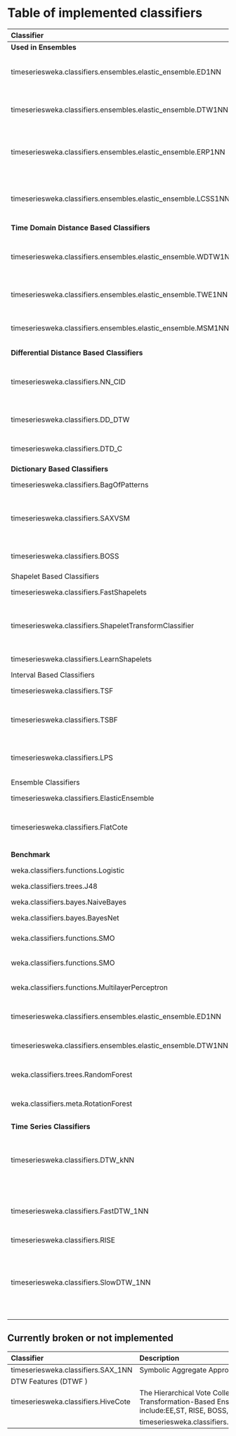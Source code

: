 
# Table of implemented classifiers

|Classifier                                                    |Description   |Hyperparams                                                                                                 |
|:-------------------------------------------------------------|:-----------------------------------------------------------------------------------------------------------------:|:-------------:|
|**Used in Ensembles**                                         |                                                                                                                   |
|timeseriesweka.classifiers.ensembles.elastic_ensemble.ED1NN   |Euclidian distance with 1 nearest neighbor                                                                         |
|timeseriesweka.classifiers.ensembles.elastic_ensemble.DTW1NN  |Dynamic time warping with 1 nearest neighbor                                                                       |`setWindow`: `double` range: [1, Inf]
|timeseriesweka.classifiers.ensembles.elastic_ensemble.ERP1NN  |edit distance with real penalty with 1 nearest neighbor                                                            |
|timeseriesweka.classifiers.ensembles.elastic_ensemble.LCSS1NN |longest common subsequence with 1 nearest neighbour                                                                |
|**Time Domain Distance Based Classifiers**                    |                                                                                                                   |
|timeseriesweka.classifiers.ensembles.elastic_ensemble.WDTW1NN |Weighted dynamic time warping with 1 nearest neighbor                                                              |
|timeseriesweka.classifiers.ensembles.elastic_ensemble.TWE1NN  |Time Warp Edit with 1 nearest neighbor                                                                             |
|timeseriesweka.classifiers.ensembles.elastic_ensemble.MSM1NN  |Move-Split-Merge with 1 nearest neighbor                                                                           |
|**Differential Distance Based Classifiers**                   |                                                                                                                   |
|timeseriesweka.classifiers.NN_CID                             |Complexity Invariant distance with k nearest neighbor                                                              |
|timeseriesweka.classifiers.DD_DTW                             |Derivative dynamic time warping                                                                                    |
|timeseriesweka.classifiers.DTD_C                              |Derivative transform distance                                                                                      |
|**Dictionary Based Classifiers**                              |                                                                                                                   |
|timeseriesweka.classifiers.BagOfPatterns                      |Bag of Patterns                                                                                                    |
|timeseriesweka.classifiers.SAXVSM                             |Symbolic Aggregate Approximation - Vector Space Model                                                              |
|timeseriesweka.classifiers.BOSS                               |Bag of SFA Symbols                                                                                                 |`setMaxEnsembleSize`: `integer(1)` range: [1, Inf];<br> `setEnsembleSize`: `integer(1)` range: [1, Inf]
|Shapelet Based Classifiers                                    |                                                                                                                   |
|timeseriesweka.classifiers.FastShapelets                      |Fast Shapelets (FS)                                                                                                |
|timeseriesweka.classifiers.ShapeletTransformClassifier        |Shapelet Transform (ST)                                                                                            |`setTransformType`: character(1)<br>[values: "univariate","uni","shapeletd","shapeleti"];<br>`setNumberOfShapelets`: `integer(1)` range: [1, Inf]
|timeseriesweka.classifiers.LearnShapelets                     |Learned Shapelets (LS)                                                                                             |
|Interval Based Classifiers                                    |                                                                                                                   |
|timeseriesweka.classifiers.TSF                                |Time Series Forest (TSF)                                                                                           |`setNumTrees`: `integer(1)` range: [1, Inf]
|timeseriesweka.classifiers.TSBF                               |Time Series Bag of Features (TSBF)                                                                                 |`setZLevel`: `double(1)`
|timeseriesweka.classifiers.LPS                                |Learned Pattern Similarity (LPS)                                                                                   |
|Ensemble Classifiers                                          |                                                                                                                   |
|timeseriesweka.classifiers.ElasticEnsemble                    |Elastic Ensemble (EE)                                                                                              |
|timeseriesweka.classifiers.FlatCote                           |Collective of Transformation Ensembles (COTE)                                                                      |
|                                                              |                                                                                                                   |
|**Benchmark**                                                 |                                                                                                                   |
|weka.classifiers.functions.Logistic                           |logistic Regression                                                                                                |
|weka.classifiers.trees.J48                                    |C4.5 (C45)                                                                                                         |
|weka.classifiers.bayes.NaiveBayes                             |naive Bayes (NB)                                                                                                   |
|weka.classifiers.bayes.BayesNet                               |Bayes net (BN)                                                                                                     |
|weka.classifiers.functions.SMO                                |support vector machine with linear (SVML)                                                                          |
|weka.classifiers.functions.SMO                                |quadratic kernel (SVMQ)                                                                                            |
|weka.classifiers.functions.MultilayerPerceptron               |multilayer perceptron (MLP)                                                                                        |
|timeseriesweka.classifiers.ensembles.elastic_ensemble.ED1NN   |1-NN with Euclidean distance (ED)                                                                                  |
|timeseriesweka.classifiers.ensembles.elastic_ensemble.DTW1NN  |Dynamic time warping (DTW)                                                                                         |
|weka.classifiers.trees.RandomForest                           |Random forest (with 500 trees) (RandF)                                                                             |
|weka.classifiers.meta.RotationForest                          |rotation forest (with 50 trees) (RotF)                                                                             |
|                                                              |                                                                                                                   |
|**Time Series Classifiers**                                   |                                                                                                                   |
|timeseriesweka.classifiers.DTW_kNN                            | Specialization of kNN that can only be used with the efficient DTW distance                                       |setMaxR`: `double(1)` range: [0, 1]
|timeseriesweka.classifiers.FastDTW_1NN                        | This class has option of searching for the optimal window length                                                  | `setR`: `double(1)`
|timeseriesweka.classifiers.RISE                               |                                                                                                                   |
|timeseriesweka.classifiers.SlowDTW_1NN                        |This classifier does the full 101 parameter searches for window.It is only here for comparison to faster methods   | `setR`: `double(1)`
                                              




##  Currently broken or not implemented

|Classifier                                                    |Description                                                                                                        |
|:-------------------------------------------------------------|:------------------------------------------------------------------------------------------------------------------|
|timeseriesweka.classifiers.SAX_1NN                            |Symbolic Aggregate Approximation                                                                                   |
|DTW Features (DTWF )                                          |                                                                                                                   |
|timeseriesweka.classifiers.HiveCote                           |The Hierarchical Vote Collective of Transformation-Based Ensembles, include:EE,ST, RISE, BOSS, TSF                 |  
||timeseriesweka.classifiers.HiveCote23_7_18                   |                                                                                                                   |
